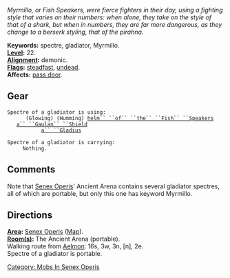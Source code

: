 *Myrmillo, or Fish Speakers, were fierce fighters in their day, using a
fighting style that varies on their numbers: when alone, they take on
the style of that of a shark, but when in numbers, they are far more
dangerous, as they change to a berserk styling, that of the pirahna.*

**Keywords:** spectre, gladiator, Myrmillo.  
**[Level](Level.md "wikilink"):** 22.  
**[Alignment](Alignment.md "wikilink"):** demonic.  
**[Flags](:Category:_Mob_Types.md "wikilink"):**
[steadfast](Sentinel_Mobs.md "wikilink"),
[undead](Undead_Mobs.md "wikilink").  
**Affects:** [pass door](Pass_Door.md "wikilink").  

## Gear

`Spectre of a gladiator is using:`  
<worn on head>`      (Glowing) (Humming) `[`helm`` ``of`` ``the`` ``Fish`` ``Speakers`](Helm_Of_The_Fish_Speakers.md "wikilink")  
<held in offhand>`   `[`a`` ``Gaulan`` ``Shield`](Gaulan_Shield.md "wikilink")  
<wielded>`           `[`a`` ``Gladius`](Gladius.md "wikilink")

`Spectre of a gladiator is carrying:`  
`     Nothing.`

## Comments

Note that [Senex Operis](:Category:_Senex_Operis.md "wikilink")' Ancient
Arena contains several gladiator spectres, all of which are portable,
but only this one has keyword Myrmillo.

## Directions

**[Area](:Category:_Areas.md "wikilink"):** [Senex
Operis](:Category:_Senex_Operis.md "wikilink")
([Map](Senex_Operis_Map.md "wikilink")).  
**[Room(s)](:Category:_Rooms.md "wikilink"):** The Ancient Arena
(portable).  
Walking route from [Aelmon](Aelmon.md "wikilink"): 16s, 3w, 3n, \[n\],
2e.  
Spectre of a gladiator is portable.  

[Category: Mobs In Senex
Operis](Category:_Mobs_In_Senex_Operis "wikilink")
